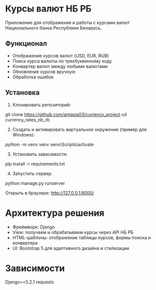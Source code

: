 # Курсы валют НБ РБ

Приложение для отображения и работы с курсами валют Национального банка Республики Беларусь,

## Функционал

- Отображение курсов валют (USD, EUR, RUB)
- Поиск курса валюты по трехбуквенному коду
- Конвертер валют между любыми валютами
- Обновление курсов вручную
- Обработка ошибок

## Установка

1. Клонировать репозиторий:

git clone https://github.com/antasia03/currency_project
cd currency_rates_nb_rb

2. Создать и активировать виртуальное окружение (пример для Windows):

python -m venv venv
venv\Scripts\activate

3. Установить зависимости:

pip install -r requirements.txt

4. Запустить сервер:

python manage.py runserver

Открыть в браузере: http://127.0.0.1:8000/

# Архитектура решения
- Фреймворк: Django
- View: получаем и обрабатываем курсы через API НБ РБ
- HTML-шаблоны: отображение таблицы курсов, формы поиска и конвертера
- UI: Bootstrap 5 для адаптивного дизайна и стилизации

# Зависимости
Django==5.2.1
requests